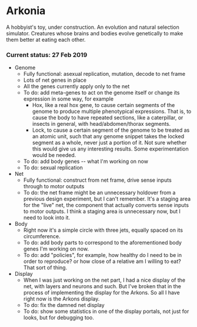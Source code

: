 # Arkonia
A hobbyist's toy, under construction. An evolution and natural selection simulator.
Creatures whose brains and bodies evolve genetically to make them better at eating each other.
### Current status: 27 Feb 2019
* Genome
  * Fully functional: asexual replication, mutation, decode to net frame
  * Lots of net genes in place
  * All the genes currently apply only to the net
  * To do: add meta-genes to act on the genome itself or change its expression in some way, for example
    * Hox, like a real hox gene, to cause certain segments of the genome to produce multiple
    phenotypical expressions. That is, to cause the body to have repeated sections, like a
    caterpillar, or insects in general, with head/abdomen/thorax segments.
    * Lock, to cause a certain segment of the genome to be treated as an atomic unit, such that
    any genome snippet takes the locked segment as a whole, never just a portion of it. Not sure
    whether this would give us any interesting results. Some experimentation would be needed.
  * To do: add body genes -- what I'm working on now
  * To do: sexual replication 
* Net
  * Fully functional: construct from net frame, drive sense inputs through to motor outputs
  * To do: the net frame might be an unnecessary holdover from a previous design experiment,
  but I can't remember. It's a staging area for the "live" net, the component that actually
  converts sense inputs to motor outputs. I think a staging area is unnecessary now, but I
  need to look into it.
* Body
  * Right now it's a simple circle with three jets, equally spaced on its circumference.
  * To do: add body parts to correspond to the aforementioned body genes I'm working on now.
  * To do: add "policies", for example, how healthy do I need to be in order to reproduce? or
  how close of a relative am I willing to eat? That sort of thing.
* Display
  * When I was just working on the net part, I had a nice display of the net, with layers and
  neurons and such. But I've broken that in the process of implementing the display for the Arkons.
  So all I have right now is the Arkons display.
  * To do: fix the damned net display
  * To do: show some statistics in one of the display portals, not just for looks, but for debugging too.
